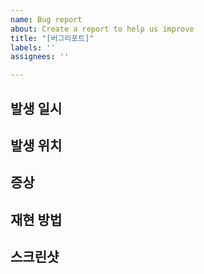 ```yaml
---
name: Bug report
about: Create a report to help us improve
title: "[버그리포트]"
labels: ''
assignees: ''

---
```


## 발생 일시

## 발생 위치

## 증상

## 재현 방법

## 스크린샷
